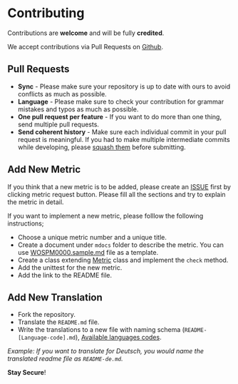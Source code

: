 # Contributing

Contributions are **welcome** and will be fully **credited**.

We accept contributions via Pull Requests on [Github](https://github.com/WOSPM/checklist).

## Pull Requests

- **Sync** - Please make sure your repository is up to date with ours to avoid conflicts as much as possible.
- **Language** - Please make sure to check your contribution for grammar mistakes and typos as much as possible.
- **One pull request per feature** - If you want to do more than one thing, send multiple pull requests.
- **Send coherent history** - Make sure each individual commit in your pull request is meaningful. If you had to make multiple intermediate commits while developing, please [squash them](http://www.git-scm.com/book/en/v2/Git-Tools-Rewriting-History#Changing-Multiple-Commit-Messages) before submitting.

## Add New Metric

If you think that a new metric is to be added, please create an [ISSUE](https://github.com/WOSPM/checker/issues/new/choose) first by clicking metric request button. Please fill all the sections and try to explain the metric in detail.

If you want to implement a new metric, please folllow the following instructions;

- Choose a unique metric number and a unique title.
- Create a document under `mdocs` folder to describe the metric. You can use [WOSPM0000.sample.md](./mdocs/WOSPM0000.sample.md) file as a template.
- Create a class extending [Metric](./src/classes/Metric.php) class and implement the `check` method.
- Add the unittest for the new metric.
- Add the link to the README file.

## Add New Translation

- Fork the repository.
- Translate the `README.md` file.
- Write the translations to a new file with naming schema (`README-[Language-code].md`), [Available languages codes](https://en.wikipedia.org/wiki/List_of_ISO_639-1_codes).

*Example: If you want to translate for Deutsch, you would name the translated readme file as `README-de.md`.*

**Stay Secure**!
